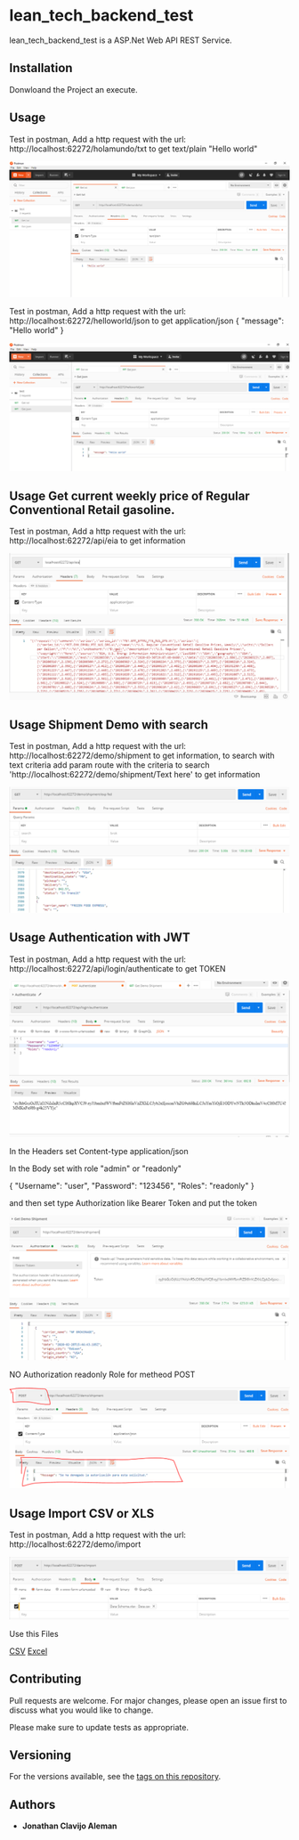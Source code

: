 # lean_tech_backend_test

lean_tech_backend_test is a ASP.Net Web API REST Service.

## Installation

Donwloand the Project an execute.

## Usage

Test in postman, Add a http request with the url: http://localhost:62272/holamundo/txt to get text/plain "Hello world"

![picture](Captura1.PNG)


Test in postman, Add a http request with the url: http://localhost:62272/helloworld/json to get application/json { "message": "Hello world" }

![picture](Captura2.PNG)

## Usage Get current weekly price of Regular Conventional Retail gasoline.

Test in postman, Add a http request with the url: http://localhost:62272/api/eia to get information

![picture](CapturaApiEia.PNG)


## Usage Shipment Demo with search

Test in postman, Add a http request with the url: http://localhost:62272/demo/shipment to get information,
to search with text criteria add param route with the criteria to search 'http://localhost:62272/demo/shipment/Text here' to get information

![picture](CapturaDemoShipment.PNG)

## Usage Authentication with JWT

Test in postman, Add a http request with the url: http://localhost:62272/api/login/authenticate to get TOKEN

![picture](CapturaGetToken.PNG)

In the Headers set Content-type application/json

In the Body set with role "admin" or "readonly"

{
	"Username": "user",
	"Password": "123456",
	"Roles": "readonly"
}

and then set  type Authorization like Bearer Token and put the token

![picture](CapturaGetShipmetToken.PNG)


NO Authorization readonly Role for metheod POST

![picture](CapturaNOAuth.PNG)

## Usage Import CSV or XLS

Test in postman, Add a http request with the url: http://localhost:62272/demo/import

![picture](CapturaImport.PNG)

Use this Files 

[CSV](DataSchema.csv)
[Excel](DataSchema.xlsx)

## Contributing
Pull requests are welcome. For major changes, please open an issue first to discuss what you would like to change.

Please make sure to update tests as appropriate.

## Versioning

For the versions available, see the [tags on this repository](https://github.com/jclavijoaleman/lean_tech_backend_test-/tags). 

## Authors

* **Jonathan Clavijo Aleman**

